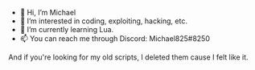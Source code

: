 - 👋 Hi, I’m Michael
- 👀 I’m interested in coding, exploiting, hacking, etc.
- 🌱 I’m currently learning Lua.
- 📫 You can reach me through Discord: Michael825#8250

And if you're looking for my old scripts, I deleted them cause I felt like it.
